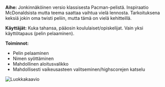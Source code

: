 **Aihe:** Jonkinnäköinen versio klassisesta Pacman-pelistä. Inspiraatio McDonaldsista mutta teema saattaa vaihtua vielä lennosta. Tarkoituksena keksiä jokin oma twisti peliin, mutta tämä on vielä kehitteillä.

**Käyttäjät:** Kuka tahansa, pääosin koululaiset/opiskelijat. Vain yksi käyttötapaus (pelin pelaaminen).

**Toiminnot:** 
  * Pelin pelaaminen
  * Nimen syöttäminen
  * Mahdollinen aloitusvalikko
  * Mahdollisesti vaikeusasteen valitseminen/highscorejen katselu


![Luokkakaavio](home/ljone/Pictures/luokkakaavio.png)


